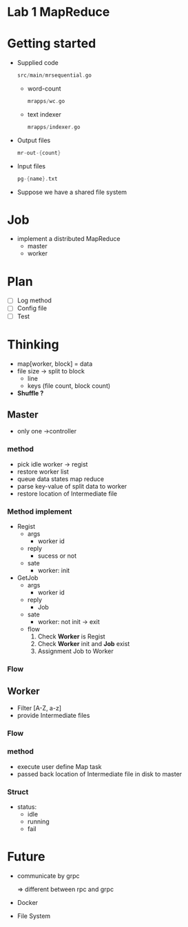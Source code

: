 # Lab 1 MapReduce

# **Getting started**

- Supplied code
    
    ```rust
    src/main/mrsequential.go
    ```
    
    - word-count
        
        ```rust
        mrapps/wc.go
        ```
        
    - text indexer
        
        ```rust
        mrapps/indexer.go
        ```
        
- Output files
    
    ```rust
    mr-out-{count}
    ```
    
- Input files
    
    ```rust
    pg-{name}.txt
    ```
    
- Suppose we have a shared file system

# Job

- implement a distributed MapReduce
    - master
    - worker

# Plan

- [ ]  Log method
- [ ]  Config file
- [ ]  Test

# Thinking

- map[worker, block] = data
- file size → split to block
    - line
    - keys (file count, block count)
- **Shuffle ?**

## Master

- only one →controller

### method

- pick idle worker → regist
- restore worker list
- queue data states map reduce
- parse key-value of split data to worker
- restore location of Intermediate file

### Method implement

- Regist
    - args
        - worker id
    - reply
        - sucess or not
    - sate
        - worker: init
- GetJob
    - args
        - worker id
    - reply
        - Job
    - sate
        - worker: not init → exit
    - flow
        1. Check **Worker** is Regist
        2. Check **Worker** init and **Job** exist
        3. Assignment Job to Worker

### Flow

## Worker

- Filter [A-Z, a-z]
- provide Intermediate files

### Flow

### method

- execute user define Map task
- passed back location of Intermediate file in disk to master

### Struct

- status:
    - idle
    - running
    - fail

# Future

- communicate by grpc
    
    ⇒ different between rpc and grpc
    
- Docker
- File System